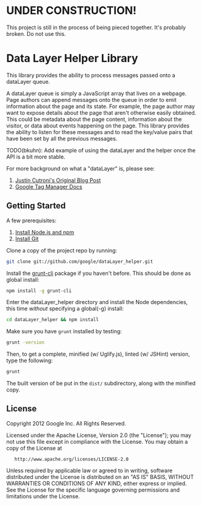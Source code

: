 # UNDER CONSTRUCTION!

This project is still in the process of being pieced together. It's probably broken. Do not use this.


# Data Layer Helper Library

This library provides the ability to process messages passed onto a dataLayer queue.

A dataLayer queue is simply a JavaScript array that lives on a webpage. Page authors can append
messages onto the queue in order to emit information about the page and its state. For example,
the page author may want to expose details about the page that aren't otherwise easily obtained.
This could be metadata about the page content, information about the visitor, or data about events
happening on the page. This library provides the ability to listen for these messages and to read
the key/value pairs that have been set by all the previous messages.

TODO(bkuhn): Add example of using the dataLayer and the helper once the API is a bit more stable.

For more background on what a "dataLayer" is, please see:

1. [Justin Cutroni's Original Blog Post](http://cutroni.com/blog/2012/05/14/make-analytics-better-with-tag-management-and-a-data-layer/)
2. [Google Tag Manager Docs](https://developers.google.com/tag-manager/devguide#datalayer)


## Getting Started

A few prerequisites:

1. [Install Node.js and npm](http://nodejs.org/download/)
2. [Install Git](https://help.github.com/articles/set-up-git)

Clone a copy of the project repo by running:

```bash
git clone git://github.com/google/dataLayer_helper.git
```

Install the [grunt-cli](http://gruntjs.com/getting-started#installing-the-cli) package if you haven't before. This should be done as global install:

```bash
npm install -g grunt-cli
```

Enter the dataLayer_helper directory and install the Node dependencies, this time *without* specifying a global(-g) install:

```bash
cd dataLayer_helper && npm install
```

Make sure you have `grunt` installed by testing:

```bash
grunt -version
```

Then, to get a complete, minified (w/ Uglify.js), linted (w/ JSHint) version, type the following:

```bash
grunt
```

The built version of be put in the `dist/` subdirectory, along with the minified copy.


## License

   Copyright 2012 Google Inc. All Rights Reserved.

   Licensed under the Apache License, Version 2.0 (the "License");
   you may not use this file except in compliance with the License.
   You may obtain a copy of the License at

       http://www.apache.org/licenses/LICENSE-2.0

   Unless required by applicable law or agreed to in writing, software
   distributed under the License is distributed on an "AS IS" BASIS,
   WITHOUT WARRANTIES OR CONDITIONS OF ANY KIND, either express or implied.
   See the License for the specific language governing permissions and
   limitations under the License.

